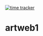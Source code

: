 [![time tracker](https://wakatime.com/badge/github/ashizhou/artweb1.svg)](https://wakatime.com/badge/github/ashizhou/artweb1)
# artweb1
